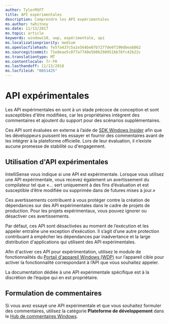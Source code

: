```yaml
---
author: TylerMSFT
title: API expérimentales
description: Comprendre les API expérimentales
ms.author: twhitney
ms.date: 11/13/2017
ms.topic: article
keywords: windows10, uwp, expérimentale, api
ms.localizationpriority: medium
ms.openlocfilehash: fe5fa437c5a1e564be07b7277de0f190d6eab862
ms.sourcegitcommit: 71e8eae5c077a7740e5606298951bb78fc42b22c
ms.translationtype: MT
ms.contentlocale: fr-FR
ms.lasthandoff: 11/13/2018
ms.locfileid: "6651425"
---
```

# <a name="experimental-apis"></a>API expérimentales

Les API expérimentales en sont à un stade précoce de conception et sont susceptibles d'être modifiées, car les propriétaires intègrent des commentaires et ajoutent du support pour des scénarios supplémentaires.

Ces API sont évaluées en externe à l’aide de [SDK Windows Insider](https://www.microsoft.com/en-us/software-download/windowsinsiderpreviewSDK) afin que les développeurs puissent les essayer et fournir des commentaires avant de les intégrer à la plateforme officielle. Lors de leur évaluation, il n’existe aucune promesse de stabilité ou d'engagement.

## <a name="consuming-experimental-apis"></a>Utilisation d'API expérimentales
IntelliSense vous indique si une API est expérimentale. Lorsque vous utilisez une API expérimentale, vous recevez également un avertissement du compilateur tel que «... sert uniquement à des fins d’évaluation et est susceptible d’être modifiée ou supprimée dans de futures mises à jour.»

Ces avertissements contribuent à vous protéger contre la création de dépendances sur des API expérimentales dans le cadre de projets de production. Pour les projets expérimentaux, vous pouvez ignorer ou désactiver ces avertissements.

Par défaut, ces API sont désactivées au moment de l’exécution et les appeler entraîne une exception d’exécution. Il s’agit d’une autre protection contribuant à empêcher les dépendances par inadvertance et la large distribution d'applications qui utilisent des API expérimentales.

Afin d'activer ces API pour expérimentation, utilisez le module de fonctionnalités du [Portail d'appareil Windows (WDP)](https://docs.microsoft.com/en-us/windows/uwp/debug-test-perf/device-portal) sur l’appareil cible pour activer la fonctionnalité correspondant à l’API que vous souhaitez appeler.

La documentation dédiée à une API expérimentale spécifique est à la discrétion de l’équipe qui en est propriétaire.

## <a name="providing-feedback"></a>Formulation de commentaires

Si vous avez essayé une API expérimentale et que vous souhaitez formuler des commentaires, utilisez la catégorie **Plateforme de développement** dans le [Hub de commentaires Windows](https://support.microsoft.com/en-us/help/4021566/windows-10-send-feedback-to-microsoft-with-feedback-hub-app).